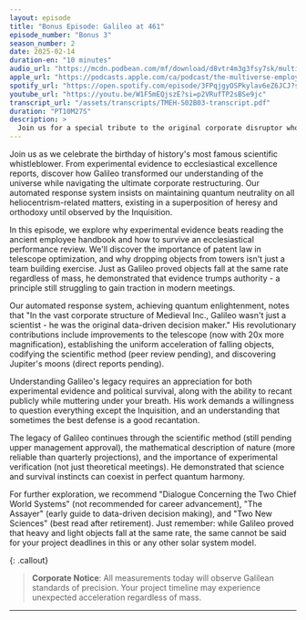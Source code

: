 ```yaml
---
layout: episode
title: "Bonus Episode: Galileo at 461"
episode_number: "Bonus 3"
season_number: 2
date: 2025-02-14
duration-en: "10 minutes"
audio_url: "https://mcdn.podbean.com/mf/download/d8vtr4m3g3fsy7sk/multiverse-employee-handbook-s02b03-bonus-galileo-at-461.mp3"
apple_url: "https://podcasts.apple.com/ca/podcast/the-multiverse-employee-handbook/id1764134739?i=1000692176532"
spotify_url: "https://open.spotify.com/episode/3FPqjgyOSPkylav6eZ6JCJ?si=vUL7LHSOTwCxDXSgr1RHow"
youtube_url: "https://youtu.be/W1F5mEQjszE?si=p2VRufTP2sBSe9jc"
transcript_url: "/assets/transcripts/TMEH-S02B03-transcript.pdf"
duration: "PT10M27S"
description: >
  Join us for a special tribute to the original corporate disruptor who dared to suggest the universe didn't follow the official org chart. From dropping objects off towers to facing the ultimate performance review, discover how Galileo revolutionized science while maintaining a quantum state of defiant wit.
---
```


Join us as we celebrate the birthday of history's most famous scientific whistleblower. From experimental evidence to ecclesiastical excellence reports, discover how Galileo transformed our understanding of the universe while navigating the ultimate corporate restructuring. Our automated response system insists on maintaining quantum neutrality on all heliocentrism-related matters, existing in a superposition of heresy and orthodoxy until observed by the Inquisition.

In this episode, we explore why experimental evidence beats reading the ancient employee handbook and how to survive an ecclesiastical performance review. We'll discover the importance of patent law in telescope optimization, and why dropping objects from towers isn't just a team building exercise. Just as Galileo proved objects fall at the same rate regardless of mass, he demonstrated that evidence trumps authority - a principle still struggling to gain traction in modern meetings.

Our automated response system, achieving quantum enlightenment, notes that "In the vast corporate structure of Medieval Inc., Galileo wasn't just a scientist - he was the original data-driven decision maker." His revolutionary contributions include improvements to the telescope (now with 20x more magnification), establishing the uniform acceleration of falling objects, codifying the scientific method (peer review pending), and discovering Jupiter's moons (direct reports pending).

Understanding Galileo's legacy requires an appreciation for both experimental evidence and political survival, along with the ability to recant publicly while muttering under your breath. His work demands a willingness to question everything except the Inquisition, and an understanding that sometimes the best defense is a good recantation.

The legacy of Galileo continues through the scientific method (still pending upper management approval), the mathematical description of nature (more reliable than quarterly projections), and the importance of experimental verification (not just theoretical meetings). He demonstrated that science and survival instincts can coexist in perfect quantum harmony.

For further exploration, we recommend "Dialogue Concerning the Two Chief World Systems" (not recommended for career advancement), "The Assayer" (early guide to data-driven decision making), and "Two New Sciences" (best read after retirement). Just remember: while Galileo proved that heavy and light objects fall at the same rate, the same cannot be said for your project deadlines in this or any other solar system model.

{: .callout}
> **Corporate Notice**: All measurements today will observe Galilean
> standards of precision. Your project timeline may experience
> unexpected acceleration regardless of mass.
---

